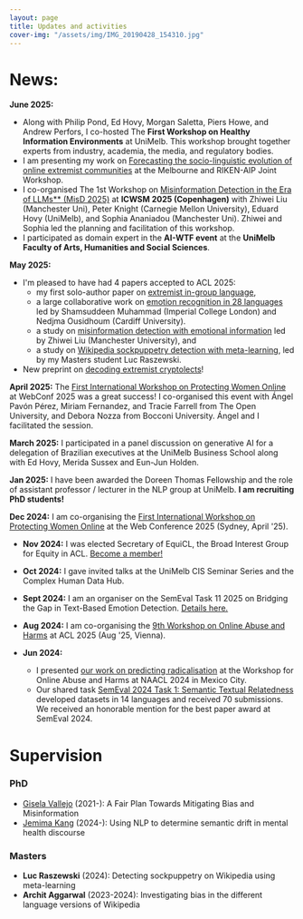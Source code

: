 ```yaml
---
layout: page
title: Updates and activities
cover-img: "/assets/img/IMG_20190428_154310.jpg"
---
```

# News: 
**June 2025:**
- Along with Philip Pond, Ed Hovy, Morgan Saletta, Piers Howe, and Andrew Perfors, I co-hosted The **First Workshop on Healthy Information Environments** at UniMelb. This workshop brought together experts from industry, academia, the media, and regulatory bodies.
- I am presenting my work on [Forecasting the socio-linguistic evolution of online extremist communities](https://arxiv.org/abs/2409.19243) at the Melbourne and RIKEN-AIP Joint Workshop.
- I co-organised The 1st Workshop on [Misinformation Detection in the Era of LLMs** (MisD 2025)](https://workshop-proceedings.icwsm.org/pdf/2025_22.pdf) at **ICWSM 2025 (Copenhagen)** with Zhiwei Liu (Manchester Uni),  Peter Knight (Carnegie Mellon University), Eduard Hovy (UniMelb), and Sophia Ananiadou (Manchester Uni). Zhiwei and Sophia led the planning and facilitation of this workshop. 
- I participated as domain expert in the **AI-WTF event** at the **UniMelb Faculty of Arts, Humanities and Social Sciences**.
 
**May 2025:**
- I'm pleased to have had 4 papers accepted to ACL 2025:
  - my first solo-author paper on [extremist in-group language](https://arxiv.org/abs/2409.19257),
  - a large collaborative work on [emotion recognition in 28 languages](https://arxiv.org/abs/2502.11926) led by Shamsuddeen Muhammad (Imperial College London) and Nedjma Ousidhoum (Cardiff University).
  - a study on [misinformation detection with emotional information](https://arxiv.org/abs/2406.11093) led by Zhiwei Liu (Manchester University), and
  - a study on [Wikipedia sockpuppetry detection with meta-learning](https://arxiv.org/abs/2506.10314), led by my Masters student Luc Raszewski.
- New preprint on [decoding extremist cryptolects](https://arxiv.org/abs/2506.05635)!
 
**April 2025:** The [First International Workshop on Protecting Women Online](https://www.linkedin.com/posts/centre-for-protecting-women-online_cpwo-protectingwomenonline-onlinesafety-activity-7323579627682086912-3eUa?utm_source=share&utm_medium=member_desktop&rcm=ACoAABc0RtEBtgGOBg37KNmD-z970KNI9umJ0e8) at WebConf 2025 was a great success! I co-organised this event with Ángel Pavón Pérez, Miriam Fernandez, and Tracie Farrell from The Open University, and Debora Nozza from Bocconi University. Ángel and I facilitated the session.
  
**March 2025:** I participated in a panel discussion on generative AI for a delegation of Brazilian executives at the UniMelb Business School along with Ed Hovy, Merida Sussex and Eun-Jun Holden. 

**Jan 2025:** I have been awarded the Doreen Thomas Fellowship and the role of assistant professor / lecturer in the NLP group at UniMelb. **I am recruiting PhD students!**

**Dec 2024:** I am co-organising the [First International Workshop on Protecting Women Online](https://tsww25.github.io/organisers.html) at the Web Conference 2025 (Sydney, April '25).

* **Nov 2024:** I was elected Secretary of EquiCL, the Broad Interest Group for Equity in ACL. [Become a member!](https://docs.google.com/forms/d/e/1FAIpQLScxNh80gaLx_a30W0feyYNwrZqokfXEsv3BlCCgjd1paIi_gw/viewform?usp=sharing)

* **Oct 2024:** I gave invited talks at the UniMelb CIS Seminar Series and the Complex Human Data Hub.

* **Sept 2024:** I am an organiser on the SemEval Task 11 2025 on Bridging the Gap in Text-Based Emotion Detection. [Details here.](https://www.aclweb.org/portal/content/first-cfp-semeval-shared-task-11-bridging-gap-text-base-emotion-detection)

* **Aug 2024:** I am co-organising the [9th Workshop on Online Abuse and Harms](https://www.workshopononlineabuse.com/) at ACL 2025 (Aug '25, Vienna).

* **Jun 2024:**
  - I presented [our work on predicting radicalisation](https://aclanthology.org/2024.woah-1.1/) at the Workshop for Online Abuse and Harms at NAACL 2024 in Mexico City.
  - Our shared task [SemEval 2024 Task 1: Semantic Textual Relatedness](https://github.com/semantic-textual-relatedness/Semantic_Relatedness_SemEval2024) developed datasets in 14 languages and received 70 submissions. We received an honorable mention for the best paper award at SemEval 2024. 

# Supervision
### PhD
- [Gisela Vallejo](http://gvallejo.co/) (2021-): A Fair Plan Towards Mitigating Bias and Misinformation
- [Jemima Kang](https://cis.unimelb.edu.au/people/students/jemima-kang) (2024-): Using NLP to determine semantic drift in mental health discourse

### Masters
- **Luc Raszewski** (2024): Detecting sockpuppetry on Wikipedia using meta-learning
- **Archit Aggarwal** (2023-2024): Investigating bias in the different language versions of Wikipedia
